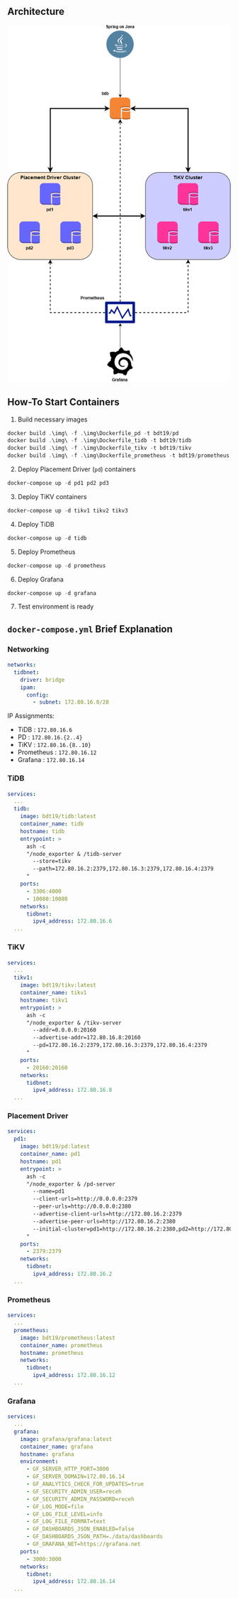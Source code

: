 ## Architecture
![Architecture](assets/architecture.png)

## How-To Start Containers
1. Build necessary images
```powershell
docker build .\img\ -f .\img\Dockerfile_pd -t bdt19/pd
docker build .\img\ -f .\img\Dockerfile_tidb -t bdt19/tidb
docker build .\img\ -f .\img\Dockerfile_tikv -t bdt19/tikv
docker build .\img\ -f .\img\Dockerfile_prometheus -t bdt19/prometheus
```
2. Deploy Placement Driver (`pd`) containers
```powershell
docker-compose up -d pd1 pd2 pd3
```
3. Deploy TiKV containers
```powershell
docker-compose up -d tikv1 tikv2 tikv3
```
4. Deploy TiDB
```powershell
docker-compose up -d tidb
```
5. Deploy Prometheus
```powershell
docker-compose up -d prometheus
```
6. Deploy Grafana
```powershell
docker-compose up -d grafana
```
7. Test environment is ready
## `docker-compose.yml` Brief Explanation
### Networking
```yaml
networks:
  tidbnet:
    driver: bridge
    ipam:
      config:
        - subnet: 172.80.16.0/28
```
IP Assignments:
- TiDB : `172.80.16.6`
- PD : `172.80.16.{2..4}`
- TiKV : `172.80.16.{8..10}`
- Prometheus : `172.80.16.12`
- Grafana : `172.80.16.14`
### TiDB
```yaml
services:
  ...
  tidb:
    image: bdt19/tidb:latest
    container_name: tidb
    hostname: tidb
    entrypoint: >
      ash -c 
      "/node_exporter & /tidb-server
        --store=tikv
        --path=172.80.16.2:2379,172.80.16.3:2379,172.80.16.4:2379
      "
    ports:
      - 3306:4000
      - 10080:10080
    networks:
      tidbnet:
        ipv4_address: 172.80.16.6
  ...
```
### TiKV
```yaml
services:
  ...
  tikv1:
    image: bdt19/tikv:latest
    container_name: tikv1
    hostname: tikv1
    entrypoint: >
      ash -c
      "/node_exporter & /tikv-server
        --addr=0.0.0.0:20160
        --advertise-addr=172.80.16.8:20160
        --pd=172.80.16.2:2379,172.80.16.3:2379,172.80.16.4:2379
      "
    ports:
      - 20160:20160
    networks:
      tidbnet:
        ipv4_address: 172.80.16.8
  ...
```
### Placement Driver
```yaml
services:
  pd1:
    image: bdt19/pd:latest
    container_name: pd1
    hostname: pd1
    entrypoint: >
      ash -c 
      "/node_exporter & /pd-server
        --name=pd1
        --client-urls=http://0.0.0.0:2379
        --peer-urls=http://0.0.0.0:2380
        --advertise-client-urls=http://172.80.16.2:2379
        --advertise-peer-urls=http://172.80.16.2:2380 
        --initial-cluster=pd1=http://172.80.16.2:2380,pd2=http://172.80.16.3:2380,pd3=http://172.80.16.4:2380
      "
    ports:
      - 2379:2379
    networks:
      tidbnet:
        ipv4_address: 172.80.16.2
  ...
```
### Prometheus
```yaml
services:
  ...
  prometheus:
    image: bdt19/prometheus:latest
    container_name: prometheus
    hostname: prometheus
    networks:
      tidbnet:
        ipv4_address: 172.80.16.12
  ...
```
### Grafana
```yaml
services:
  ...
  grafana:
    image: grafana/grafana:latest
    container_name: grafana
    hostname: grafana
    environment:
      - GF_SERVER_HTTP_PORT=3000
      - GF_SERVER_DOMAIN=172.80.16.14
      - GF_ANALYTICS_CHECK_FOR_UPDATES=true
      - GF_SECURITY_ADMIN_USER=receh
      - GF_SECURITY_ADMIN_PASSWORD=receh
      - GF_LOG_MODE=file
      - GF_LOG_FILE_LEVEL=info
      - GF_LOG_FILE_FORMAT=text
      - GF_DASHBOARDS_JSON_ENABLED=false
      - GF_DASHBOARDS_JSON_PATH=./data/dashboards
      - GF_GRAFANA_NET=https://grafana.net
    ports:
      - 3000:3000
    networks:
      tidbnet:
        ipv4_address: 172.80.16.14
  ...
```
